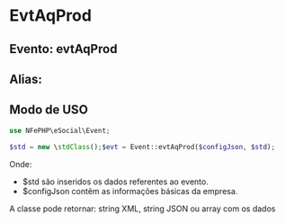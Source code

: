 # EvtAqProd

## Evento: evtAqProd

## Alias: 


## Modo de USO

```php
use NFePHP\eSocial\Event;

$std = new \stdClass();$evt = Event::evtAqProd($configJson, $std);
```

Onde:
- $std são inseridos os dados referentes ao evento.
- $configJson contêm as informações básicas da empresa.

A classe pode retornar: string XML, string JSON ou array com os dados
